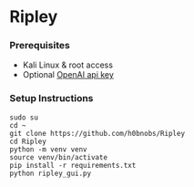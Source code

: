 # Ripley

### Prerequisites
- Kali Linux & root access
- Optional [OpenAI api key](https://openai.com/index/openai-api/)

### Setup Instructions
```
sudo su
cd ~
git clone https://github.com/h0bnobs/Ripley
cd Ripley
python -m venv venv
source venv/bin/activate
pip install -r requirements.txt
python ripley_gui.py
```